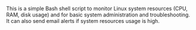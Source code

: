 This is a simple Bash shell script to monitor Linux system resources (CPU, RAM, disk usage) and for basic system administration and troubleshooting. It can also send email alerts if system resources usage is high.

